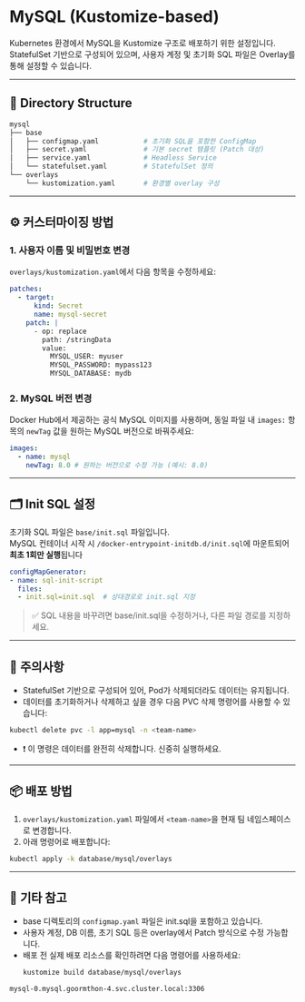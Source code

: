 # MySQL (Kustomize-based)

Kubernetes 환경에서 MySQL을 Kustomize 구조로 배포하기 위한 설정입니다.  
StatefulSet 기반으로 구성되어 있으며, 사용자 계정 및 초기화 SQL 파일은 Overlay를 통해 설정할 수 있습니다.

---

## 📁 Directory Structure
```sh
mysql
├── base
│   ├── configmap.yaml           # 초기화 SQL을 포함한 ConfigMap
│   ├── secret.yaml              # 기본 secret 템플릿 (Patch 대상)
│   ├── service.yaml             # Headless Service
│   └── statefulset.yaml         # StatefulSet 정의
└── overlays
    └── kustomization.yaml       # 환경별 overlay 구성
```
---
## ⚙️ 커스터마이징 방법
### 1. 사용자 이름 및 비밀번호 변경
`overlays/kustomization.yaml`에서 다음 항목을 수정하세요:
```yaml
patches:
  - target:
      kind: Secret
      name: mysql-secret
    patch: |
      - op: replace
        path: /stringData
        value:
          MYSQL_USER: myuser
          MYSQL_PASSWORD: mypass123
          MYSQL_DATABASE: mydb
```
### 2. MySQL 버전 변경
Docker Hub에서 제공하는 공식 MySQL 이미지를 사용하며, 동일 파일 내 `images:` 항목의 `newTag` 값을 원하는 MySQL 버전으로 바꿔주세요:
```yaml
images:
  - name: mysql
    newTag: 8.0 # 원하는 버전으로 수정 가능 (예시: 8.0)
```
---
## 🗂️ Init SQL 설정
초기화 SQL 파일은 `base/init.sql` 파일입니다.  
MySQL 컨테이너 시작 시 `/docker-entrypoint-initdb.d/init.sql`에 마운트되어 **최초 1회만 실행**됩니다
```yaml
configMapGenerator:
- name: sql-init-script
  files:
  - init.sql=init.sql  # 상대경로로 init.sql 지정
```
> ✅ SQL 내용을 바꾸려면 base/init.sql을 수정하거나, 다른 파일 경로를 지정하세요.
---

## 📝 주의사항
- StatefulSet 기반으로 구성되어 있어, Pod가 삭제되더라도 데이터는 유지됩니다.
- 데이터를 초기화하거나 삭제하고 싶을 경우 다음 PVC 삭제 명령어를 사용할 수 있습니다:
```sh
kubectl delete pvc -l app=mysql -n <team-name>
```
- ❗ 이 명령은 데이터를 완전히 삭제합니다. 신중히 실행하세요.
---
## 📦 배포 방법
1. `overlays/kustomization.yaml` 파일에서 `<team-name>`을 현재 팀 네임스페이스로 변경합니다.
2. 아래 명령어로 배포합니다:
```sh
kubectl apply -k database/mysql/overlays
```
---
## 📌 기타 참고
- base 디렉토리의 `configmap.yaml` 파일은 init.sql을 포함하고 있습니다.
- 사용자 계정, DB 이름, 초기 SQL 등은 overlay에서 Patch 방식으로 수정 가능합니다.
- 배포 전 실제 배포 리소스를 확인하려면 다음 명령어를 사용하세요:
    ```sh
    kustomize build database/mysql/overlays
    ``` 
```sh
mysql-0.mysql.goormthon-4.svc.cluster.local:3306
```